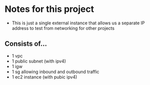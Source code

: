 # Notes for this project

- This is just a single external instance that allows us a separate IP address to test from networking for other projects

## Consists of...

- 1 vpc
- 1 public subnet (with ipv4)
- 1 igw
- 1 sg allowing inbound and outbound traffic
- 1 ec2 instance (with pubic ipv4)

